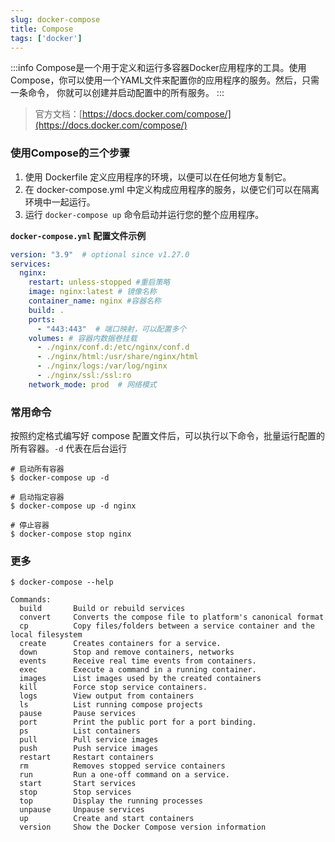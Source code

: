 ```yaml
---
slug: docker-compose
title: Compose
tags: ['docker']
---
```


:::info
Compose是一个用于定义和运行多容器Docker应用程序的工具。使用Compose，你可以使用一个YAML文件来配置你的应用程序的服务。然后，只需一条命令，
你就可以创建并启动配置中的所有服务。
:::

> 官方文档：[https://docs.docker.com/compose/](https://docs.docker.com/compose/)

### 使用Compose的三个步骤
1. 使用 Dockerfile 定义应用程序的环境，以便可以在任何地方复制它。
2. 在 docker-compose.yml 中定义构成应用程序的服务，以便它们可以在隔离环境中一起运行。
3. 运行 `docker-compose up` 命令启动并运行您的整个应用程序。

**`docker-compose.yml` 配置文件示例**

```yaml
version: "3.9"  # optional since v1.27.0
services:
  nginx:
    restart: unless-stopped #重启策略
    image: nginx:latest # 镜像名称
    container_name: nginx #容器名称
    build: .
    ports:
      - "443:443"  # 端口映射，可以配置多个
    volumes: # 容器内数据卷挂载
      - ./nginx/conf.d:/etc/nginx/conf.d
      - ./nginx/html:/usr/share/nginx/html
      - ./nginx/logs:/var/log/nginx
      - ./nginx/ssl:/ssl:ro
    network_mode: prod  # 网络模式
```

### 常用命令
按照约定格式编写好 compose 配置文件后，可以执行以下命令，批量运行配置的所有容器。`-d` 代表在后台运行
```shell
# 启动所有容器
$ docker-compose up -d

# 启动指定容器
$ docker-compose up -d nginx

# 停止容器
$ docker-compose stop nginx
```

### 更多
```shell
$ docker-compose --help

Commands:
  build       Build or rebuild services
  convert     Converts the compose file to platform's canonical format
  cp          Copy files/folders between a service container and the local filesystem
  create      Creates containers for a service.
  down        Stop and remove containers, networks
  events      Receive real time events from containers.
  exec        Execute a command in a running container.
  images      List images used by the created containers
  kill        Force stop service containers.
  logs        View output from containers
  ls          List running compose projects
  pause       Pause services
  port        Print the public port for a port binding.
  ps          List containers
  pull        Pull service images
  push        Push service images
  restart     Restart containers
  rm          Removes stopped service containers
  run         Run a one-off command on a service.
  start       Start services
  stop        Stop services
  top         Display the running processes
  unpause     Unpause services
  up          Create and start containers
  version     Show the Docker Compose version information
```

